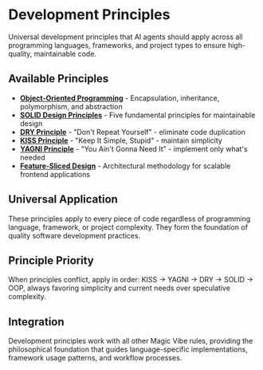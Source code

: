 # Development Principles

Universal development principles that AI agents should apply across all programming languages, frameworks, and project types to ensure high-quality, maintainable code.

## Available Principles

- **[Object-Oriented Programming](oop.md)** - Encapsulation, inheritance, polymorphism, and abstraction
- **[SOLID Design Principles](solid.md)** - Five fundamental principles for maintainable design
- **[DRY Principle](dry.md)** - "Don't Repeat Yourself" - eliminate code duplication
- **[KISS Principle](kiss.md)** - "Keep It Simple, Stupid" - maintain simplicity
- **[YAGNI Principle](yagni.md)** - "You Ain't Gonna Need It" - implement only what's needed
- **[Feature-Sliced Design](feature-sliced-design.md)** - Architectural methodology for scalable frontend applications

## Universal Application

These principles apply to every piece of code regardless of programming language, framework, or project complexity. They form the foundation of quality software development practices.

## Principle Priority

When principles conflict, apply in order: KISS → YAGNI → DRY → SOLID → OOP, always favoring simplicity and current needs over speculative complexity.

## Integration

Development principles work with all other Magic Vibe rules, providing the philosophical foundation that guides language-specific implementations, framework usage patterns, and workflow processes.
